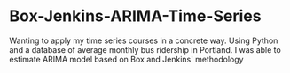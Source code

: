 # Box-Jenkins-ARIMA-Time-Series
Wanting to apply my time series courses in a concrete way. Using Python and a database of average monthly bus ridership in Portland. I was able to estimate ARIMA model based on Box and Jenkins' methodology  
